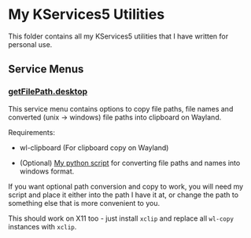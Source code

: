 # My KServices5 Utilities

This folder contains all my KServices5 utilities that I have written for personal use.

## Service Menus
### [getFilePath.desktop](https://github.com/RedSQL/personal-scripts-and-misc/blob/master/kservices5/ServiceMenus/getFilePath.desktop)

This service menu contains options to copy file paths, file names and converted (unix -> windows) file paths into clipboard on Wayland.

Requirements:

* wl-clipboard (For clipboard copy on Wayland)

* (Optional) [My python script](https://github.com/RedSQL/personal-scripts-and-misc/blob/master/python/convunix2nt.py) for converting file paths and names into windows format. 

If you want optional path conversion and copy to work, you will need my script and place it either into the path I have it at, or change the path to something else that is more convenient to you. 

This should work on X11 too - just install `xclip` and replace all `wl-copy` instances with `xclip`. 
